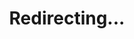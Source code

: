 ---
title: Redirecting...
layout: redirect
sitemap: false
permalink: /participants/Türkiye
redirect_to: /participants/TUR/
---